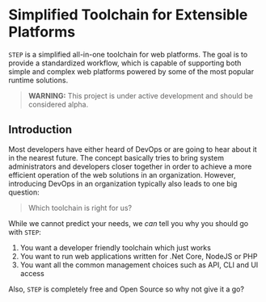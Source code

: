 # Simplified Toolchain for Extensible Platforms

`STEP` is a simplified all-in-one toolchain for web platforms. The goal is to provide a standardized workflow, which is capable of supporting both simple and complex web platforms powered by some of the most popular runtime solutions.

> **WARNING:** This project is under active development and should be considered alpha.

## Introduction

Most developers have either heard of DevOps or are going to hear about it in the nearest future. The concept basically tries to bring system administrators and developers closer together in order to achieve a more efficient operation of the web solutions in an organization. However, introducing DevOps in an organization typically also leads to one big question:

> Which toolchain is right for us?

While we cannot predict your needs, we _can_ tell you why you should go with `STEP`:

1. You want a developer friendly toolchain which just works
1. You want to run web applications written for .Net Core, NodeJS or PHP
1. You want all the common management choices such as API, CLI and UI access

Also, `STEP` is completely free and Open Source so why not give it a go?
